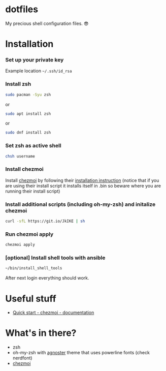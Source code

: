 dotfiles
=============
My precious shell configuration files. :sunglasses:

# Installation

### Set up your private key
Example location `~/.ssh/id_rsa`

### Install zsh
```sh
sudo pacman -Syu zsh
```
or
```sh
sudo apt install zsh
```
or
```sh
sudo dnf install zsh
```

### Set zsh as active shell
```sh
chsh username
```
### Install chezmoi

Install [chezmoi](https://github.com/twpayne/chezmoi) by following their [installation instruction]([https://github.com/twpayne/chezmoi/blob/master/docs/INSTALL.md](https://www.chezmoi.io/install/)) (notice that if you are using their install script it installs itself in .bin so beware where you are running their install script)

### Install additional scripts (including oh-my-zsh) and initalize chezmoi

```sh
curl -sfL https://git.io/JkIKE | sh
```

### Run chezmoi apply

```sh
chezmoi apply
```

### [optional] Install shell tools with ansible

```sh
~/bin/install_shell_tools
```

After next login everything should work.

# Useful stuff
* [Quick start - chezmoi - documentation](https://www.chezmoi.io/quick-start/)

# What's in there?

* zsh
* oh-my-zsh with [agnoster](https://github.com/agnoster/agnoster-zsh-theme) theme that uses powerline fonts (check nerdfont)
* [chezmoi](https://github.com/twpayne/chezmoi)
